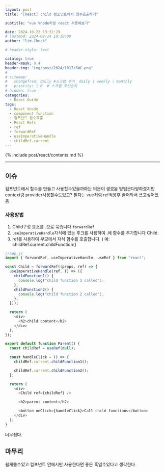 ```yaml
---
layout: post
title: "[React] child 컴포넌트에서 함수호출하기"

subtitle: "vue Vnode처럼 react 사용해보기"

date: 2024-10-22 13:32:29
# lastmod: 2024-08-14 10:10:00
author: "lim.Chuck"

# header-style: text

catalog: true
header-mask: 0.4
header-img: "img/post/2024/1017/SWC.png"
#
# sitemap:
#   changefreq: daily #스크랩 주기  daily | weekly | monthly
#   priority: 1.0  # 스크랩 우선순위
# hidden: true
categories:
  - React Guide
tags:
  - React Vnode
  - component function
  - 컴포넌트 함수호출
  - React Refs
  - ref
  - forwardRef
  - useImperativeHandle
  - childRef.current
---
```


{% include post/react/contents.md %}

---

## 이슈

컴포넌트에서 함수를 만들고 사용할수있을까하는 의문이 생겼음 방법은다양하겠지만 context랑 provider사용할수도있고? 필자는 vue처럼 ref적용후 끌어와서 쓰고싶어졌음

### 사용방법

1. Child구성 요소를 .으로 묶습니다 `forwardRef`.
1. `useImperativeHandle`자식에 있는 후크를 사용하여 .에 함수를 추가합니다 Child.
1. ref를 사용하여 부모에서 자식 함수를 호출합니다. ( 예: childRef.current.childFunction()

```js
//app.js
import { forwardRef, useImperativeHandle, useRef } from "react";

const Child = forwardRef((props, ref) => {
  useImperativeHandle(ref, () => ({
    childFunction1() {
      console.log("child function 1 called");
    },
    childFunction2() {
      console.log("child function 2 called");
    },
  }));

  return (
    <div>
      <h2>child content</h2>
    </div>
  );
});

export default function Parent() {
  const childRef = useRef(null);

  const handleClick = () => {
    childRef.current.childFunction1();

    childRef.current.childFunction2();
  };

  return (
    <div>
      <Child ref={childRef} />

      <h2>parent content</h2>

      <button onClick={handleClick}>Call child functions</button>
    </div>
  );
}
```

너무쉽다.

## 마무리

쉽게쓸수있고 컴포넌트 안에서만 사용한다면 좋은 훅일수있다고 생각한다
